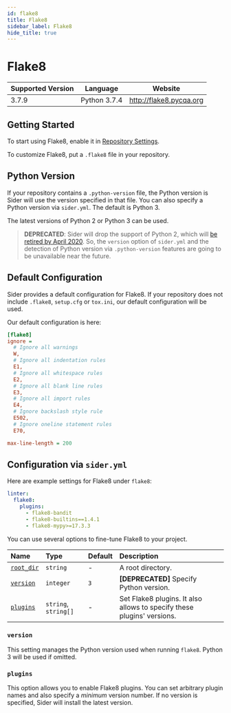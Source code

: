 ```yaml
---
id: flake8
title: Flake8
sidebar_label: Flake8
hide_title: true
---
```


# Flake8

| Supported Version | Language     | Website                 |
| ----------------- | ------------ | ----------------------- |
| 3.7.9             | Python 3.7.4 | http://flake8.pycqa.org |

## Getting Started

To start using Flake8, enable it in [Repository Settings](../../getting-started/repository-settings.md).

To customize Flake8, put a `.flake8` file in your repository.

## Python Version

If your repository contains a `.python-version` file, the Python version is Sider will use the version specified in that file. You can also specify a Python version via `sider.yml`. The default is Python 3.

The latest versions of Python 2 or Python 3 can be used.

> **DEPRECATED**: Sider will drop the support of Python 2, which will [be retired by April 2020](https://www.python.org/psf/press-release/pr20191220/). So, the `version` option of `sider.yml` and the detection of Python version via `.python-version` features are going to be unavailable near the future.

## Default Configuration

Sider provides a default configuration for Flake8. If your repository does not include `.flake8`, `setup.cfg` or `tox.ini`, our default configuration will be used.

Our default configuration is here:

```ini
[flake8]
ignore =
  # Ignore all warnings
  W,
  # Ignore all indentation rules
  E1,
  # Ignore all whitespace rules
  E2,
  # Ignore all blank line rules
  E3,
  # Ignore all import rules
  E4,
  # Ignore backslash style rule
  E502,
  # Ignore oneline statement rules
  E70,

max-line-length = 200
```

## Configuration via `sider.yml`

Here are example settings for Flake8 under `flake8`:

```yaml
linter:
  flake8:
    plugins:
      - flake8-bandit
      - flake8-builtins==1.4.1
      - flake8-mypy>=17.3.3
```

You can use several options to fine-tune Flake8 to your project.

| Name                                                                        | Type                 | Default | Description                                                            |
| :-------------------------------------------------------------------------- | :------------------- | :------ | :--------------------------------------------------------------------- |
| [`root_dir`](../../getting-started/custom-configuration.md#root_dir-option) | `string`             | -       | A root directory.                                                      |
| [`version`](#version)                                                       | `integer`            | `3`     | **[DEPRECATED]** Specify Python version.                               |
| [`plugins`](#plugins)                                                       | `string`, `string[]` | -       | Set Flake8 plugins. It also allows to specify these plugins' versions. |

### `version`

This setting manages the Python version used when running `flake8`. Python 3 will be used if omitted.

### `plugins`

This option allows you to enable Flake8 plugins. You can set arbitrary plugin names and also specify a _minimum_ version number. If no version is specified, Sider will install the latest version.
